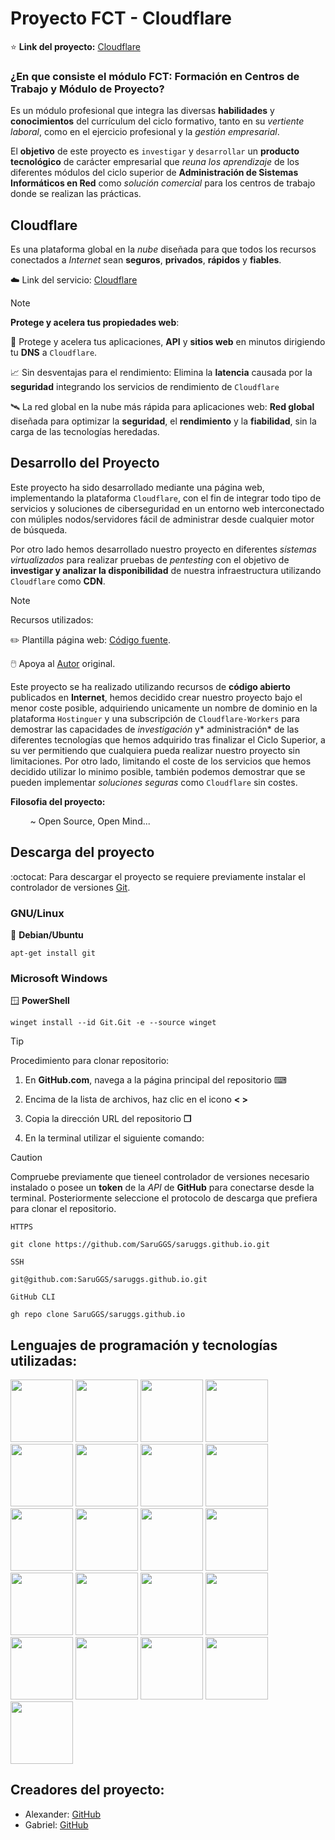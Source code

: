 # Proyecto FCT - Cloudflare 

⭐ **Link del proyecto:** [Cloudflare](https://proyectocloudflare.com/) 

### ¿En que consiste el módulo FCT: **Formación en Centros de Trabajo y Módulo de Proyecto**? 

Es un módulo profesional que integra las diversas **habilidades** y **conocimientos** del currículum del ciclo formativo, tanto en su *vertiente laboral*, como en el ejercicio profesional y la *gestión empresarial*. 

El **objetivo** de este proyecto es `investigar` y `desarrollar` un **producto tecnológico** de carácter empresarial que *reuna los aprendizaje* de los diferentes módulos del ciclo superior de **Administración de Sistemas Informáticos en Red** como *solución comercial* para los centros de trabajo donde se realizan las prácticas.

## Cloudflare

Es una plataforma global en la *nube* diseñada para que todos los recursos conectados a *Internet* sean **seguros**, **privados**, **rápidos** y **fiables**.

☁️ Link del servicio: [Cloudflare](https://www.cloudflare.com/) 


> [!NOTE]
> **Protege y acelera tus propiedades web**:

🔐 Protege y acelera tus aplicaciones, **API** y **sitios web** en minutos dirigiendo tu **DNS** a `Cloudflare`.
>
📈 Sin desventajas para el rendimiento: Elimina la **latencia** causada por la **seguridad** integrando los servicios de rendimiento de `Cloudflare`
>
🛰️ La red global en la nube más rápida para aplicaciones web: **Red global** diseñada para optimizar la **seguridad**, el **rendimiento** y la **fiabilidad**, sin la carga de las tecnologías heredadas.

## Desarrollo del Proyecto

Este proyecto ha sido desarrollado mediante una página web, implementando la plataforma `Cloudflare`, con el fin de integrar todo tipo de servicios y soluciones de ciberseguridad en un entorno web interconectado con múliples nodos/servidores fácil de administrar desde cualquier motor de búsqueda. 

Por otro lado hemos desarrollado nuestro proyecto en diferentes *sistemas virtualizados* para realizar pruebas de *pentesting* con el objetivo de **investigar y analizar la disponibilidad** de nuestra infraestructura utilizando `Cloudflare` como **CDN**.  

> [!NOTE]
> Recursos utilizados:

✏️ Plantilla página web: [Código fuente](https://github.com/BuckyMaler/global).

🖱️ Apoya al [Autor](https://dribbble.com/sergeymelnik) original.

Este proyecto se ha realizado utilizando recursos de **código abierto** publicados en **Internet**, hemos decidido crear nuestro proyecto bajo el menor coste posible, adquiriendo unicamente un nombre de dominio en la plataforma `Hostinguer` y una subscripción de `Cloudflare-Workers` para demostrar las capacidades de *investigación* y* administración* de las diferentes tecnologías que hemos adquirido tras finalizar el Ciclo Superior, a su ver permitiendo que cualquiera pueda realizar nuestro proyecto sin limitaciones. Por otro lado, limitando el coste de los servicios que hemos decidido utilizar lo minimo posible, también podemos demostrar que se pueden implementar *soluciones seguras* como `Cloudflare` sin costes.

**Filosofia del proyecto:** 

‎ ‎ ‎ ‎ ‎ ‎ ‎ ‎ ~ Open Source, Open Mind...


## Descarga del proyecto

:octocat: Para descargar el proyecto se requiere previamente instalar el controlador de versiones [Git](https://Git-scm.com/downloads).

### GNU/Linux

🐧 **Debian/Ubuntu**

```
apt-get install git
```

### Microsoft Windows

🪟 **PowerShell**

```
winget install --id Git.Git -e --source winget
```

> [!TIP]
> Procedimiento para clonar repositorio:

1. En **GitHub.com**, navega a la página principal del repositorio ⌨

2. Encima de la lista de archivos, haz clic en el icono **< >** 

3. Copia la dirección URL del repositorio **❐**

4. En la terminal utilizar el siguiente comando:

> [!CAUTION]
> Compruebe previamente que tieneel controlador de versiones necesario instalado o posee un **token** de la *API* de **GitHub** para conectarse desde la terminal. Posteriormente seleccione el protocolo de descarga que prefiera para clonar el repositorio.

`HTTPS`
```
git clone https://github.com/SaruGGS/saruggs.github.io.git
```
`SSH`
```
git@github.com:SaruGGS/saruggs.github.io.git
```
`GitHub CLI`
```
gh repo clone SaruGGS/saruggs.github.io
```

## Lenguajes de programación y tecnologías utilizadas: 

<img src="https://cdn.jsdelivr.net/gh/devicons/devicon@latest/icons/cloudflare/cloudflare-original.svg" width="100"/> <img src="https://cdn.jsdelivr.net/gh/devicons/devicon@latest/icons/html5/html5-original.svg" width="100"/> <img src="https://cdn.jsdelivr.net/gh/devicons/devicon@latest/icons/css3/css3-original.svg" width="100" /> <img src="https://cdn.jsdelivr.net/gh/devicons/devicon@latest/icons/sass/sass-original.svg" width="100" /> <img src="https://cdn.jsdelivr.net/gh/devicons/devicon@latest/icons/javascript/javascript-original.svg" width="100"/> <img src="https://cdn.jsdelivr.net/gh/devicons/devicon@latest/icons/jquery/jquery-plain-wordmark.svg" width="100" /> <img src="https://cdn.jsdelivr.net/gh/devicons/devicon@latest/icons/cloudflareworkers/cloudflareworkers-original.svg" width="100"/> <img src="https://cdn.jsdelivr.net/gh/devicons/devicon@latest/icons/docker/docker-original.svg" width="100" /> <img src="https://cdn.jsdelivr.net/gh/devicons/devicon@latest/icons/bash/bash-plain.svg" width="100" /> 
<img src="https://cdn.jsdelivr.net/gh/devicons/devicon@latest/icons/git/git-plain-wordmark.svg" width="100"  /> <img src="https://cdn.jsdelivr.net/gh/devicons/devicon@latest/icons/apache/apache-original-wordmark.svg" width="100" /> 
<img src="https://cdn.jsdelivr.net/gh/devicons/devicon@latest/icons/googlecloud/googlecloud-original.svg" width="100" /> <img src="https://cdn.jsdelivr.net/gh/devicons/devicon@latest/icons/npm/npm-original-wordmark.svg" width="100" /> 
<img src="https://cdn.jsdelivr.net/gh/devicons/devicon@latest/icons/linux/linux-original.svg" width="100" /> <img src="https://cdn.jsdelivr.net/gh/devicons/devicon@latest/icons/powershell/powershell-original.svg" width="100" /> 
<img src="https://cdn.jsdelivr.net/gh/devicons/devicon@latest/icons/wordpress/wordpress-original.svg" width="100" />  <img src="https://cdn.jsdelivr.net/gh/devicons/devicon@latest/icons/splunk/splunk-original-wordmark.svg" width="100" /> 
<img src="https://cdn.jsdelivr.net/gh/devicons/devicon@latest/icons/nginx/nginx-original.svg" width="100" /> <img src="https://cdn.jsdelivr.net/gh/devicons/devicon@latest/icons/debian/debian-original.svg" width="100" /> 
<img src="https://cdn.jsdelivr.net/gh/devicons/devicon@latest/icons/nodejs/nodejs-original-wordmark.svg" width="100" /> <img src="https://cdn.jsdelivr.net/gh/devicons/devicon@latest/icons/sqlite/sqlite-original-wordmark.svg" width="100" />



## Creadores del proyecto:

* Alexander: [GitHub](https://github.com/AlexanderArbelo21)
* Gabriel: [GitHub](https://github.com/SaruGGS)

